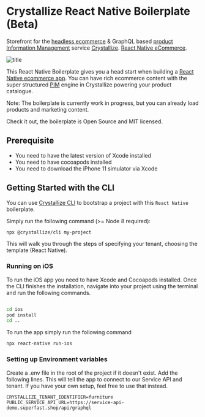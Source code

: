 # Crystallize React Native Boilerplate (Beta)

Storefront for the
[headless ecommerce][8] & GraphQL based [product Information Management][9]
service [Crystallize][10]. [React Native eCommerce][11].

![title](assets/readme-preview.png)

This React Native Boilerplate gives you a head start when building a [React Native
ecommerce app][11]. You can have rich ecommerce content with the super structured [PIM][13] engine in
Crystallize powering your product catalogue.

Note: The boilerplate is currently work in progress, but you can already load products and marketing content.

Check it out, the boilerplate is Open Source and MIT licensed.

## Prerequisite

- You need to have the latest version of Xcode installed
- You need to have cocoapods installed
- You need to download the iPhone 11 simulator via Xcode

## Getting Started with the CLI

You can use [Crystallize CLI][17] to bootstrap a project with this
`React Native` boilerplate.

Simply run the following command (>= Node 8 required):

```sh
npx @crystallize/cli my-project
```

This will walk you through the steps of specifying your tenant, choosing the
template (React Native).

### Running on iOS

To run the iOS app you need to have Xcode and Cocoapods installed. Once the CLI
finishes the installation, navigate into your project using the terminal and
run the following commands.

```sh

cd ios
pod install
cd ..

```

To run the app simply run the following command

```sh
npx react-native run-ios
```

### Setting up Environment variables

Create a .env file in the root of the project if it doesn't exist. Add the following lines.
This will tell the app to connect to our Service API and tenant. If you have your own setup,
feel free to use that instead.

```
CRYSTALLIZE_TENANT_IDENTIFIER=furniture
PUBLIC_SERVICE_API_URL=https://service-api-demo.superfast.shop/api/graphql
```

[1]: https://reactnative.dev/
[2]: https://img.shields.io/badge/nuxt-latest-44cc11.svg?style=flat-square
[3]: https://reactnative.dev/
[4]: https://img.shields.io/badge/code_style-prettier-ff69b4.svg?style=flat-square
[5]: https://github.com/prettier/prettier
[6]: https://img.shields.io/badge/code_linter-eslint-463fd4.svg?style=flat-square
[7]: https://github.com/prettier/prettier
[8]: https://crystallize.com/product
[9]: https://crystallize.com/product/product-information-management
[10]: https://crystallize.com
[11]: https://crystallize.com/developers
[12]: https://crystallize.com/blog/frontend-performance-measuring-kpis
[13]: https://crystallize.com/product/product-information-management
[14]: https://crystallize.com/blog/ecommerce-seo-checklist
[15]: https://crystallize.com/blog/content-rich-storytelling-makes-juicy-ecommerce
[16]: https://snowball.digital/blog/content-strategy-for-exponential-growth-marketing
[17]: https://github.com/crystallizeapi/crystallize-cli
[20]: https://vercel.com
[21]: https://img.shields.io/static/v1?label=Slack&logo=slack&message=Crystallize%20Community&color=68d1b7
[22]: https://crystallizecommunity.slack.com
